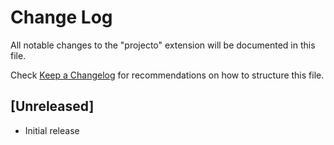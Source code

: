 # Change Log

All notable changes to the "projecto" extension will be documented in this file.

Check [Keep a Changelog](http://keepachangelog.com/) for recommendations on how to structure this file.

## [Unreleased]

- Initial release